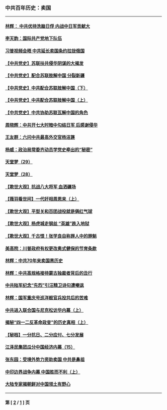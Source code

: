 ### 中共百年历史：卖国
---
#### [林辉： 中共优待洗脑日俘 内战中日军贡献大](../../pages/nf1176117/n13624644.md?04230430) 
#### [李天韵：国际共产党地下队伍](../../pages/nf1176117/n13611808.md?04230430) 
#### [习普视频会晤 中共延长卖国条约拉拢俄国](../../pages/nf1176117/n13060971.md?04230430) 
#### [【中共党史】苏联扶共侵华阴谋的大揭发](../../pages/nf1176117/n13056050.md?04230430) 
#### [【中共党史】配合苏联肢解中国 分裂新疆](../../pages/nf1176117/n13040700.md?04230430) 
#### [【中共党史】中共配合苏联肢解中国（下）](../../pages/nf1176117/n13035660.md?04230430) 
#### [【中共党史】中共配合苏联肢解中国（上）](../../pages/nf1176117/n13030262.md?04230430) 
#### [【中共党史】中共协助苏联瓦解中国的角色](../../pages/nf1176117/n13018109.md?04230430) 
#### [周晓辉：中共开七大时暗中勾结日军 后感谢侵华](../../pages/nf1176117/n12921960.md?04230430) 
#### [王友群：六问中共最高外交官杨洁篪](../../pages/nf1176117/n12836495.md?04230430) 
#### [杨威：政治局常委齐动员学党史牵出的“秘密”](../../pages/nf1176117/n12764642.md?04230430) 
#### [天堂梦（29）](../../pages/nf1176117/n12408465.md?04230430) 
#### [天堂梦（28）](../../pages/nf1176117/n12408309.md?04230430) 
#### [【欺世大观】抗战八大将军 血洒疆场](../../pages/nf1176117/n12357044.md?04230430) 
#### [【薇羽看世间】一代奸相周恩来（上）](../../pages/nf1176117/n12401109.md?04230430) 
#### [【欺世大观】平型关和百团战役就是俩红气球](../../pages/nf1176117/n12359157.md?04230430) 
#### [【欺世大观】杨虎城走钢丝 “英雄”跌入地狱](../../pages/nf1176117/n12358840.md?04230430) 
#### [【欺世大观】千古恨！张学良自称罪人中的罪魁](../../pages/nf1176117/n12358629.md?04230430) 
#### [美高院：川普政府有权更改奥式健保的节育条款](../../pages/nf1176117/n12242171.md?04230430) 
#### [林辉：中共70年来卖国黑历史](../../pages/nf1176117/n11552181.md?04230430) 
#### [林辉：中共高规格接待蒙古独裁者背后的丑行](../../pages/nf1176117/n11225005.md?04230430) 
#### [中共陆军纪念“先烈”引汪精卫诗句遭嘲讽](../../pages/nf1176117/n11153345.md?04230430) 
#### [林辉：国军重庆号巡洋舰官兵投共后的苦难](../../pages/nf1176117/n10997801.md?04230430) 
#### [中共进入联合国与尼克松访华内幕（上）](../../pages/nf1176117/n10138788.md?04230430) 
#### [揭秘“四一二反革命政变”的历史真相（上）](../../pages/nf1176117/n9996650.md?04230430) 
#### [【秘档】一分抗日、二分应付、七分发展](../../pages/nf1176117/n9331484.md?04230430) 
#### [江泽民集团瓜分中国经济内幕（15）](../../pages/nf1176117/n9268584.md?04230430) 
#### [张东园：受境外势力资助卖国 中共是鼻祖](../../pages/nf1176117/n9272480.md?04230430) 
#### [中印边界战争内幕 中国胜而不利（上）](../../pages/nf1176117/n9252458.md?04230430) 
#### [大陆专家揭朝鲜对中国领土有野心](../../pages/nf1176117/n9074056.md?04230430) 

---
#### 第 [ [2](./2.md?04230430) / [1](./1.md?04230430) ] 页
